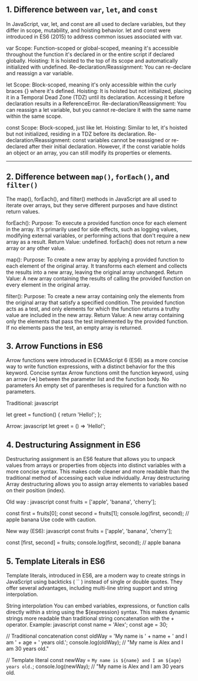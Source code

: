 

## 1. Difference between `var`, `let`, and `const`

In JavaScript, var, let, and const are all used to declare variables, but they differ in scope, mutability, and hoisting behavior. let and const were introduced in ES6 (2015) to address common issues associated with var.

var 
Scope: Function-scoped or global-scoped, meaning it's accessible throughout the function it's declared in or the entire script if declared globally.
Hoisting: It is hoisted to the top of its scope and automatically initialized with undefined.
Re-declaration/Reassignment: You can re-declare and reassign a var variable.

let
Scope:
Block-scoped, meaning it's only accessible within the curly braces {} where it's defined. 
Hoisting:
It is hoisted but not initialized, placing it in a Temporal Dead Zone (TDZ) until its declaration. Accessing it before declaration results in a ReferenceError. 
Re-declaration/Reassignment:
You can reassign a let variable, but you cannot re-declare it with the same name within the same scope.

const
Scope: Block-scoped, just like let. 
Hoisting: Similar to let, it's hoisted but not initialized, residing in a TDZ before its declaration. 
Re-declaration/Reassignment: const variables cannot be reassigned or re-declared after their initial declaration. However, if the const variable holds an object or an array, you can still modify its properties or elements. 

---

## 2. Difference between `map()`, `forEach()`, and `filter()`

The map(), forEach(), and filter() methods in JavaScript are all used to iterate over arrays, but they serve different purposes and have distinct return values.

forEach():
Purpose: To execute a provided function once for each element in the array. It's primarily used for side effects, such as logging values, modifying external variables, or performing actions that don't require a new array as a result.
Return Value: undefined. forEach() does not return a new array or any other value.

map():
Purpose: To create a new array by applying a provided function to each element of the original array. It transforms each element and collects the results into a new array, leaving the original array unchanged.
Return Value: A new array containing the results of calling the provided function on every element in the original array. 

filter():
Purpose: To create a new array containing only the elements from the original array that satisfy a specified condition. The provided function acts as a test, and only elements for which the function returns a truthy value are included in the new array.
Return Value: A new array containing only the elements that pass the test implemented by the provided function. If no elements pass the test, an empty array is returned. 


## 3. Arrow Functions in ES6

Arrow functions were introduced in ECMAScript 6 (ES6) as a more concise way to write function expressions, with a distinct behavior for the this keyword. 
Concise syntax
Arrow functions omit the function keyword, using an arrow (=>) between the parameter list and the function body. 
No parameters
An empty set of parentheses is required for a function with no parameters.

Traditional: 
javascript

let greet = function() {
  return 'Hello!';
};


Arrow:
javascript
let greet = () => 'Hello!';


## 4. Destructuring Assignment in ES6

Destructuring assignment is an ES6 feature that allows you to unpack values from arrays or properties from objects into distinct variables with a more concise syntax. This makes code cleaner and more readable than the traditional method of accessing each value individually. 
Array destructuring
Array destructuring allows you to assign array elements to variables based on their position (index). 

Old way :
javascript
const fruits = ['apple', 'banana', 'cherry'];

const first = fruits[0];
const second = fruits[1];
console.log(first, second); // apple banana
Use code with caution.



New way (ES6):
javascript
const fruits = ['apple', 'banana', 'cherry'];

const [first, second] = fruits;
console.log(first, second); // apple banana


## 5. Template Literals in ES6

Template literals, introduced in ES6, are a modern way to create strings in JavaScript using backticks ( `` ) instead of single or double quotes. They offer several advantages, including multi-line string support and string interpolation. 

String interpolation
You can embed variables, expressions, or function calls directly within a string using the ${expression} syntax. This makes dynamic strings more readable than traditional string concatenation with the + operator. 
Example:
javascript
const name = 'Alex';
const age = 30;

// Traditional concatenation
const oldWay = 'My name is ' + name + ' and I am ' + age + ' years old.';
console.log(oldWay); // "My name is Alex and I am 30 years old."

// Template literal
const newWay = `My name is ${name} and I am ${age} years old.`;
console.log(newWay); // "My name is Alex and I am 30 years old.
